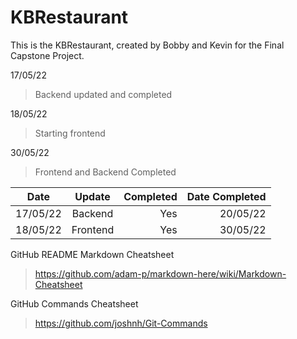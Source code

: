 # KBRestaurant
This is the KBRestaurant, created by Bobby and Kevin for the Final Capstone Project.

17/05/22
> Backend updated and completed

18/05/22
> Starting frontend

30/05/22
> Frontend and Backend Completed

| Date          | Update           | Completed  | Date Completed  |
| ------------- |:----------------:|-----------:|----------------:|
| 17/05/22      | Backend          | Yes        | 20/05/22        |
| 18/05/22      | Frontend         | Yes        | 30/05/22        |



GitHub README Markdown Cheatsheet
> https://github.com/adam-p/markdown-here/wiki/Markdown-Cheatsheet

GitHub Commands Cheatsheet
> https://github.com/joshnh/Git-Commands

